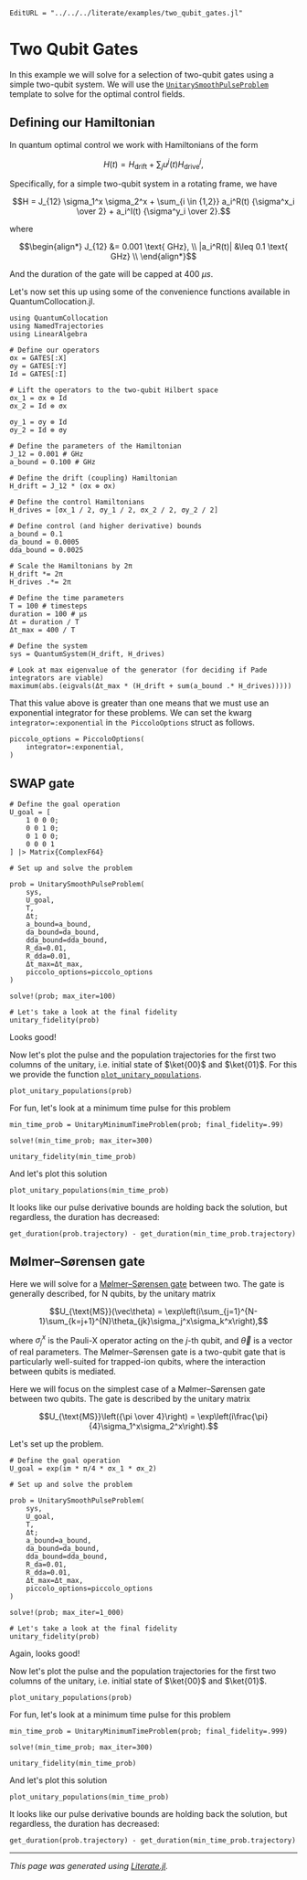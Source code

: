 ```@meta
EditURL = "../../../literate/examples/two_qubit_gates.jl"
```

# Two Qubit Gates

In this example we will solve for a selection of two-qubit gates using a simple two-qubit system. We will use the [`UnitarySmoothPulseProblem`](@ref) template to solve for the optimal control fields.

## Defining our Hamiltonian

In quantum optimal control we work with Hamiltonians of the form

```math
H(t) = H_{\text{drift}} + \sum_{j} u^j(t) H_{\text{drive}}^j,
```

Specifically, for a simple two-qubit system in a rotating frame, we have

```math
H = J_{12} \sigma_1^x \sigma_2^x + \sum_{i \in {1,2}} a_i^R(t) {\sigma^x_i \over 2} + a_i^I(t) {\sigma^y_i \over 2}.
```

where

```math
\begin{align*}
J_{12} &= 0.001 \text{ GHz}, \\
|a_i^R(t)| &\leq 0.1 \text{ GHz} \\
\end{align*}
```

And the duration of the gate will be capped at $400 \ \mu s$.

Let's now set this up using some of the convenience functions available in QuantumCollocation.jl.

````@example two_qubit_gates
using QuantumCollocation
using NamedTrajectories
using LinearAlgebra

# Define our operators
σx = GATES[:X]
σy = GATES[:Y]
Id = GATES[:I]

# Lift the operators to the two-qubit Hilbert space
σx_1 = σx ⊗ Id
σx_2 = Id ⊗ σx

σy_1 = σy ⊗ Id
σy_2 = Id ⊗ σy

# Define the parameters of the Hamiltonian
J_12 = 0.001 # GHz
a_bound = 0.100 # GHz

# Define the drift (coupling) Hamiltonian
H_drift = J_12 * (σx ⊗ σx)

# Define the control Hamiltonians
H_drives = [σx_1 / 2, σy_1 / 2, σx_2 / 2, σy_2 / 2]

# Define control (and higher derivative) bounds
a_bound = 0.1
da_bound = 0.0005
dda_bound = 0.0025

# Scale the Hamiltonians by 2π
H_drift *= 2π
H_drives .*= 2π

# Define the time parameters
T = 100 # timesteps
duration = 100 # μs
Δt = duration / T
Δt_max = 400 / T

# Define the system
sys = QuantumSystem(H_drift, H_drives)

# Look at max eigenvalue of the generator (for deciding if Pade integrators are viable)
maximum(abs.(eigvals(Δt_max * (H_drift + sum(a_bound .* H_drives)))))
````

That this value above is greater than one means that we must use an exponential integrator for these problems. We can set the kwarg `integrator=:exponential` in `the PiccoloOptions` struct as follows.

````@example two_qubit_gates
piccolo_options = PiccoloOptions(
    integrator=:exponential,
)
````

## SWAP gate

````@example two_qubit_gates
# Define the goal operation
U_goal = [
    1 0 0 0;
    0 0 1 0;
    0 1 0 0;
    0 0 0 1
] |> Matrix{ComplexF64}

# Set up and solve the problem

prob = UnitarySmoothPulseProblem(
    sys,
    U_goal,
    T,
    Δt;
    a_bound=a_bound,
    da_bound=da_bound,
    dda_bound=dda_bound,
    R_da=0.01,
    R_dda=0.01,
    Δt_max=Δt_max,
    piccolo_options=piccolo_options
)

solve!(prob; max_iter=100)

# Let's take a look at the final fidelity
unitary_fidelity(prob)
````

Looks good!

Now let's plot the pulse and the population trajectories for the first two columns of the unitary, i.e. initial state of $\ket{00}$ and $\ket{01}$. For this we provide the function [`plot_unitary_populations`](@ref).

````@example two_qubit_gates
plot_unitary_populations(prob)
````

For fun, let's look at a minimum time pulse for this problem

````@example two_qubit_gates
min_time_prob = UnitaryMinimumTimeProblem(prob; final_fidelity=.99)

solve!(min_time_prob; max_iter=300)

unitary_fidelity(min_time_prob)
````

And let's plot this solution

````@example two_qubit_gates
plot_unitary_populations(min_time_prob)
````

It looks like our pulse derivative bounds are holding back the solution, but regardless, the duration has decreased:

````@example two_qubit_gates
get_duration(prob.trajectory) - get_duration(min_time_prob.trajectory)
````

## Mølmer–Sørensen gate

Here we will solve for a [Mølmer–Sørensen gate](https://en.wikipedia.org/wiki/M%C3%B8lmer%E2%80%93S%C3%B8rensen_gate) between two. The gate is generally described, for N qubits, by the unitary matrix

```math
U_{\text{MS}}(\vec\theta) = \exp\left(i\sum_{j=1}^{N-1}\sum_{k=j+1}^{N}\theta_{jk}\sigma_j^x\sigma_k^x\right),
```

where $\sigma_j^x$ is the Pauli-X operator acting on the $j$-th qubit, and $\vec\theta$ is a vector of real parameters. The Mølmer–Sørensen gate is a two-qubit gate that is particularly well-suited for trapped-ion qubits, where the interaction between qubits is mediated.

Here we will focus on the simplest case of a Mølmer–Sørensen gate between two qubits. The gate is described by the unitary matrix

```math
U_{\text{MS}}\left({\pi \over 4}\right) = \exp\left(i\frac{\pi}{4}\sigma_1^x\sigma_2^x\right).
```

Let's set up the problem.

````@example two_qubit_gates
# Define the goal operation
U_goal = exp(im * π/4 * σx_1 * σx_2)

# Set up and solve the problem

prob = UnitarySmoothPulseProblem(
    sys,
    U_goal,
    T,
    Δt;
    a_bound=a_bound,
    da_bound=da_bound,
    dda_bound=dda_bound,
    R_da=0.01,
    R_dda=0.01,
    Δt_max=Δt_max,
    piccolo_options=piccolo_options
)

solve!(prob; max_iter=1_000)

# Let's take a look at the final fidelity
unitary_fidelity(prob)
````

Again, looks good!

Now let's plot the pulse and the population trajectories for the first two columns of the unitary, i.e. initial state of $\ket{00}$ and $\ket{01}$.

````@example two_qubit_gates
plot_unitary_populations(prob)
````

For fun, let's look at a minimum time pulse for this problem

````@example two_qubit_gates
min_time_prob = UnitaryMinimumTimeProblem(prob; final_fidelity=.999)

solve!(min_time_prob; max_iter=300)

unitary_fidelity(min_time_prob)
````

And let's plot this solution

````@example two_qubit_gates
plot_unitary_populations(min_time_prob)
````

It looks like our pulse derivative bounds are holding back the solution, but regardless, the duration has decreased:

````@example two_qubit_gates
get_duration(prob.trajectory) - get_duration(min_time_prob.trajectory)
````

---

*This page was generated using [Literate.jl](https://github.com/fredrikekre/Literate.jl).*


